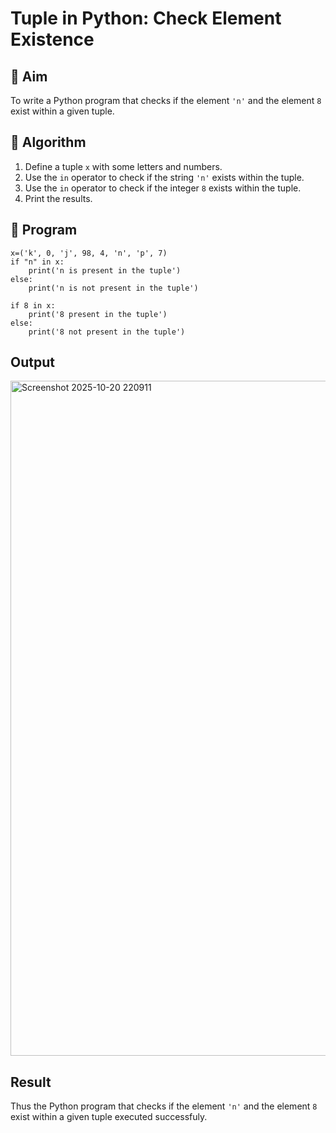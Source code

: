 # Tuple in Python: Check Element Existence

## 🎯 Aim
To write a Python program that checks if the element `'n'` and the element `8` exist within a given tuple.

## 🧠 Algorithm
1. Define a tuple `x` with some letters and numbers.
2. Use the `in` operator to check if the string `'n'` exists within the tuple.
3. Use the `in` operator to check if the integer `8` exists within the tuple.
4. Print the results.

## 🧾 Program
```
x=('k', 0, 'j', 98, 4, 'n', 'p', 7)
if "n" in x:
    print('n is present in the tuple')
else:
    print('n is not present in the tuple')

if 8 in x:
    print('8 present in the tuple')
else:
    print('8 not present in the tuple')
```
## Output
<img width="1920" height="1080" alt="Screenshot 2025-10-20 220911" src="https://github.com/user-attachments/assets/80886568-7f87-4dbd-9521-5b3dd707479e" />

## Result
Thus the Python program that checks if the element `'n'` and the element `8` exist within a given tuple executed successfuly.
